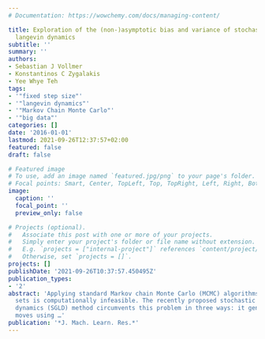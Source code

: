 ```yaml
---
# Documentation: https://wowchemy.com/docs/managing-content/

title: Exploration of the (non-)asymptotic bias and variance of stochastic gradient
  langevin dynamics
subtitle: ''
summary: ''
authors:
- Sebastian J Vollmer
- Konstantinos C Zygalakis
- Yee Whye Teh
tags:
- '"fixed step size"'
- '"langevin dynamics"'
- '"Markov Chain Monte Carlo"'
- '"big data"'
categories: []
date: '2016-01-01'
lastmod: 2021-09-26T12:37:57+02:00
featured: false
draft: false

# Featured image
# To use, add an image named `featured.jpg/png` to your page's folder.
# Focal points: Smart, Center, TopLeft, Top, TopRight, Left, Right, BottomLeft, Bottom, BottomRight.
image:
  caption: ''
  focal_point: ''
  preview_only: false

# Projects (optional).
#   Associate this post with one or more of your projects.
#   Simply enter your project's folder or file name without extension.
#   E.g. `projects = ["internal-project"]` references `content/project/deep-learning/index.md`.
#   Otherwise, set `projects = []`.
projects: []
publishDate: '2021-09-26T10:37:57.450495Z'
publication_types:
- '2'
abstract: 'Applying standard Markov chain Monte Carlo (MCMC) algorithms to large data
  sets is computationally infeasible. The recently proposed stochastic gradient Langevin
  dynamics (SGLD) method circumvents this problem in three ways: it generates proposed
  moves using …'
publication: '*J. Mach. Learn. Res.*'
---
```

